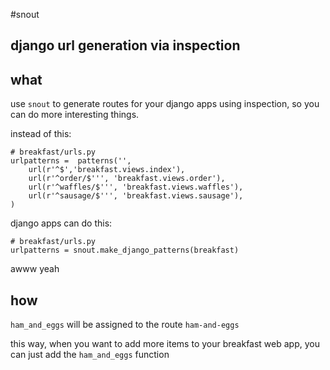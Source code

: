 #snout

## django url generation via inspection

## what
use `snout` to generate routes for your django apps using inspection, so you can do more interesting things.

instead of this:

    # breakfast/urls.py
    urlpatterns =  patterns('',
        url(r'^$','breakfast.views.index'),
        url(r'^order/$''', 'breakfast.views.order'),
        url(r'^waffles/$''', 'breakfast.views.waffles'),
        url(r'^sausage/$''', 'breakfast.views.sausage'),
    )
 

django apps can do this:

    # breakfast/urls.py
    urlpatterns = snout.make_django_patterns(breakfast)

awww yeah


## how

 `ham_and_eggs` will be assigned to the route `ham-and-eggs`

this way, when you want to add more items to your breakfast web app, you can just add the `ham_and_eggs` function
